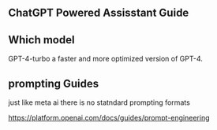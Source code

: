 ## ChatGPT Powered Assisstant Guide

## Which model
 GPT-4-turbo
a faster and more optimized version of GPT-4.

## prompting Guides
just like meta ai there is no statndard prompting formats

https://platform.openai.com/docs/guides/prompt-engineering
